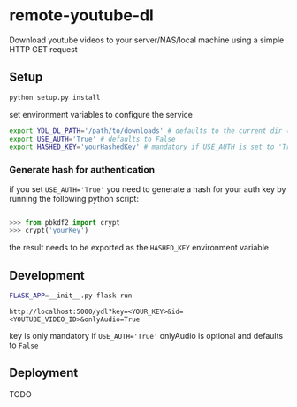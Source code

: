 # remote-youtube-dl
Download youtube videos to your server/NAS/local machine using a simple HTTP GET request

## Setup

```bash
python setup.py install
```

set environment variables to configure the service

```bash
export YDL_DL_PATH='/path/to/downloads' # defaults to the current dir (ommit the trailing '/' !)
export USE_AUTH='True' # defaults to False
export HASHED_KEY='yourHashedKey' # mandatory if USE_AUTH is set to 'True'
```

### Generate hash for authentication

if you set `USE_AUTH='True'` you need to generate a hash for your auth key by running the following python script:

```python

>>> from pbkdf2 import crypt
>>> crypt('yourKey')

```

the result needs to be exported as the `HASHED_KEY` environment variable

## Development

```bash
FLASK_APP=__init__.py flask run
```

`http://localhost:5000/ydl?key=<YOUR_KEY>&id=<YOUTUBE_VIDEO_ID>&onlyAudio=True`

key is only mandatory if `USE_AUTH='True'` 
onlyAudio is optional and defaults to `False`

## Deployment

TODO
